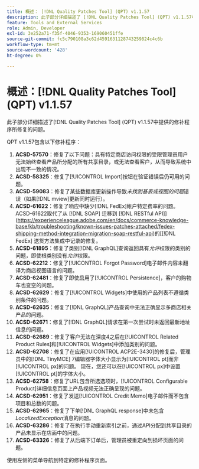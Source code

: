 ```yaml
---
title: 概述： [!DNL Quality Patches Tool] (QPT) v1.1.57
description: 此子部分详细描述了 [!DNL Quality Patches Tool] (QPT) v1.1.57中提供的修补程序所修复的问题。
feature: Tools and External Services
role: Admin, Developer
exl-id: 3e252a71-f35f-4046-9353-169060451ffe
source-git-commit: fc5c790108a3c62d4591631128743259824c4c6b
workflow-type: tm+mt
source-wordcount: '428'
ht-degree: 0%

---
```


# 概述：[!DNL Quality Patches Tool] (QPT) v1.1.57

此子部分详细描述了[!DNL Quality Patches Tool] (QPT) v1.1.57中提供的修补程序所修复的问题。

QPT v1.1.57包含以下修补程序：

1. **ACSD-57570**：修复了以下问题：具有特定商店访问权限的受限管理员用户无法始终查看产品所分配的所有共享目录，或无法查看客户，从而导致系统中出现不一致的情况。
1. **ACSD-58325**：修复了[!UICONTROL Import]按钮在验证错误后仍可用的问题。
1. **ACSD-59083**：修复了某些数据库更新操作导致&#x200B;_未找到基表或视图的问题_&#x200B;错误（如果[!DNL mview]更新同时运行）。
1. **ACSD-61622**：修复了响应中缺少[!DNL FedEx]帐户特定费率的问题。 ACSD-61622取代了从 [!DNL SOAP] 迁移到 [!DNL RESTful API]](https://experienceleague.adobe.com/en/docs/commerce-knowledge-base/kb/troubleshooting/known-issues-patches-attached/fedex-shipping-method-integration-migration-soap-restful-api)的[[!DNL FedEx] 送货方法集成中记录的修复。
1. **ACSD-61895**：修复了类别[!DNL GraphQL]查询返回具有&#x200B;*允许*&#x200B;权限的类别的问题，即使根类别没有&#x200B;*允许*&#x200B;权限。
1. **ACSD-62212**：修复了[!UICONTROL Forgot Password]电子邮件内容未翻译为商店视图语言的问题。
1. **ACSD-62481**：修复了即使启用了[!UICONTROL Persistence]，客户的购物车也变空的问题。
1. **ACSD-62629**：修复了[!UICONTROL Widgets]中使用的产品列表不遵循类别条件的问题。
1. **ACSD-62635**：修复了[!DNL GraphQL]产品查询中无法正确显示多商店相关产品的问题。
1. **ACSD-62671**：修复了[!DNL GraphQL]请求在第一次尝试时未返回最新地址信息的问题。
1. **ACSD-62689**：修复了客户无法在深度4之后在[!UICONTROL Related Product Rules]和[!UICONTROL Widgets]中添加类别的问题。
1. **ACSD-62708**：修复了在应用[!UICONTROL ACP2E-3430]的修复后，管理员中的[!DNL TinyMCE] 7编辑器字体大小显示为[!UICONTROL pt]而非[!UICONTROL px]的问题。 现在，您还可以在[!UICONTROL px]中设置[!UICONTROL pt]的字体大小。
1. **ACSD-62758**：修复了URL包含所选选项时，[!UICONTROL Configurable Product]详细信息页面上产品视频无法正确呈现的问题。
1. **ACSD-62951**：修复了发送[!UICONTROL Credit Memo]电子邮件而不包含项目和总数的问题。
1. **ACSD-62965**：修复了下单[!DNL GraphQL response]中未包含&#x200B;*LocalizedException*&#x200B;消息的问题。
1. **ACSD-63286**：修复了在执行手动重新索引之前，通过API分配到共享目录的产品未显示在店面中的问题。
1. **ACSD-63326**：修复了从后端下订单后，管理员被重定向到损坏页面的问题。


使用左侧的菜单导航到特定的修补程序页面。
